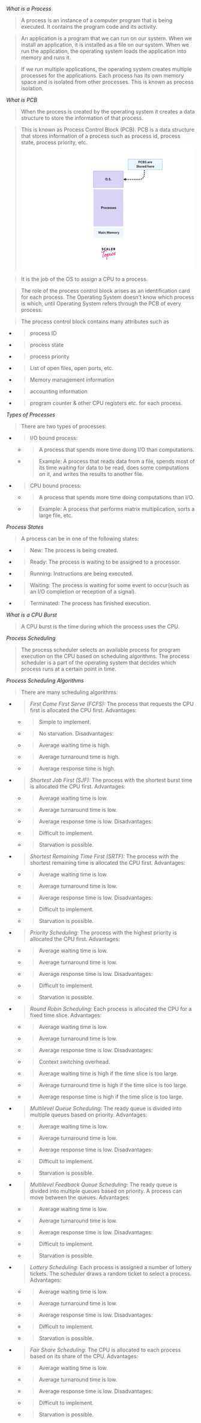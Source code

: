 *What is a Process*
> A process is an instance of a computer program that is being executed.
> It contains the program code and its activity.

> An application is a program that we can run on our system.
> When we install an application, it is installed as a file on our system.
> When we run the application, the operating system loads the application into memory and runs it.

> If we run multiple applications, the operating system creates multiple processes for the applications.
> Each process has its own memory space and is isolated from other processes.
> This is known as process isolation.

*What is PCB*
> When the process is created by the operating system it creates a data structure to store the information of that process.

> This is known as Process Control Block (PCB). PCB is a data structure that stores information of a process such as process id, process state, process priority, etc.
> ![img.png](img.png)

> It is the job of the OS to assign a CPU to a process.

> The role of the process control block arises as an identification card for each process.
> The Operating System doesn't know which process is which, until Operating System refers through the PCB of every process.

> The process control block contains many attributes such as
   - > process ID
   - > process state 
   - > process priority 
   - > List of open files, open ports, etc.
   - > Memory management information
   - > accounting information
   - > program counter & other CPU registers etc. for each process.
   
_Types of Processes_
> There are two types of processes:
   - > I/O bound process:
        - > A process that spends more time doing I/O than computations.
        - > Example: A process that reads data from a file, spends most of its time waiting for data to be read, does some computations on it, and writes the results to another file.
   - > CPU bound process:
        - > A process that spends more time doing computations than I/O.
        - > Example: A process that performs matrix multiplication, sorts a large file, etc.

*Process States*
> A process can be in one of the following states:
   - > New: The process is being created.
   - > Ready: The process is waiting to be assigned to a processor.
   - > Running: Instructions are being executed.
   - > Waiting: The process is waiting for some event to occur(such as an I/O completion or reception of a signal).
   - > Terminated: The process has finished execution.

*What is a CPU Burst*
> A CPU burst is the time during which the process uses the CPU.

*Process Scheduling*
> The process scheduler selects an available process for program execution on the CPU based on scheduling algorithms.
> The process scheduler is a part of the operating system that decides which process runs at a certain point in time.

*Process Scheduling Algorithms*
> There are many scheduling algorithms:
   - > *First Come First Serve (FCFS):* The process that requests the CPU first is allocated the CPU first.
        Advantages:
        - > Simple to implement.
        - > No starvation.
        Disadvantages:
        - > Average waiting time is high.
        - > Average turnaround time is high.
        - > Average response time is high.

   - > *Shortest Job First (SJF):* The process with the shortest burst time is allocated the CPU first.
        Advantages:
        - > Average waiting time is low.
        - > Average turnaround time is low.
        - > Average response time is low.
        Disadvantages:
        - > Difficult to implement.
        - > Starvation is possible.

   - > *Shortest Remaining Time First (SRTF):* The process with the shortest remaining time is allocated the CPU first.
        Advantages:
        - > Average waiting time is low.
        - > Average turnaround time is low.
        - > Average response time is low.
        Disadvantages:
        - > Difficult to implement.
        - > Starvation is possible.

   - > *Priority Scheduling:* The process with the highest priority is allocated the CPU first.
        Advantages:
        - > Average waiting time is low.
        - > Average turnaround time is low.
        - > Average response time is low.
        Disadvantages:
        - > Difficult to implement.
        - > Starvation is possible.

   - > *Round Robin Scheduling:* Each process is allocated the CPU for a fixed time slice.
        Advantages:
        - > Average waiting time is low.
        - > Average turnaround time is low.
        - > Average response time is low.
        Disadvantages:
        - > Context switching overhead.
        - > Average waiting time is high if the time slice is too large.
        - > Average turnaround time is high if the time slice is too large.
        - > Average response time is high if the time slice is too large.

   - > *Multilevel Queue Scheduling*: The ready queue is divided into multiple queues based on priority.
        Advantages:
        - > Average waiting time is low.
        - > Average turnaround time is low.
        - > Average response time is low.
        Disadvantages:
        - > Difficult to implement.
        - > Starvation is possible.

   - > *Multilevel Feedback Queue Scheduling*: The ready queue is divided into multiple queues based on priority. A process can move between the queues.
        Advantages:
        - > Average waiting time is low.
        - > Average turnaround time is low.
        - > Average response time is low.
        Disadvantages:
        - > Difficult to implement.
        - > Starvation is possible.

   - > *Lottery Scheduling*: Each process is assigned a number of lottery tickets. The scheduler draws a random ticket to select a process.
        Advantages:
        - > Average waiting time is low.
        - > Average turnaround time is low.
        - > Average response time is low.
        Disadvantages:
        - > Difficult to implement.
        - > Starvation is possible.

   - > *Fair Share Scheduling*: The CPU is allocated to each process based on its share of the CPU.
        Advantages:
        - > Average waiting time is low.
        - > Average turnaround time is low.
        - > Average response time is low.
        Disadvantages:
        - > Difficult to implement.
        - > Starvation is possible.